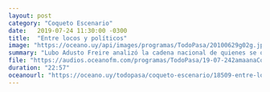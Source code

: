 ```yaml
---
layout: post
category: "Coqueto Escenario"
date:   2019-07-24 11:30:00 -0300
title:  "Entre locos y políticos"
image: "https://oceano.uy/api/images/programas/TodoPasa/20100629g02g.jpg"
summary: "Lubo Adusto Freire analizó la cadena nacional de quienes se oponen a la propuesta de Jorge Larrañaga. Lo mejor de lo mejor con noticias multilocas. La fiera escondida atrás del lavarropas en Sudáfrica, el viral del traductor de inglés y empoderando a la mujer en el fútbol."
file: "https://audios.oceanofm.com/programas/TodoPasa/19-07-242amaanaCoquetoescenario.mp3"
duration: "22:57"
oceanourl: "https://oceano.uy/todopasa/coqueto-escenario/18509-entre-locos-y-politicos"
---
```

  
